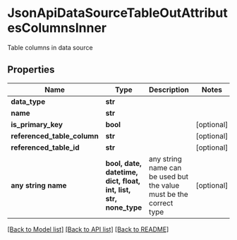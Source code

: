 # JsonApiDataSourceTableOutAttributesColumnsInner

Table columns in data source

## Properties
Name | Type | Description | Notes
------------ | ------------- | ------------- | -------------
**data_type** | **str** |  | 
**name** | **str** |  | 
**is_primary_key** | **bool** |  | [optional] 
**referenced_table_column** | **str** |  | [optional] 
**referenced_table_id** | **str** |  | [optional] 
**any string name** | **bool, date, datetime, dict, float, int, list, str, none_type** | any string name can be used but the value must be the correct type | [optional]

[[Back to Model list]](../README.md#documentation-for-models) [[Back to API list]](../README.md#documentation-for-api-endpoints) [[Back to README]](../README.md)


